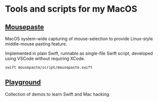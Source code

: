# Tools and scripts for my MacOS

## [Mousepaste](mousepaste)
MacOS system-wide capturing of mouse-selection
to provide Linux-style middle-mouse pasting feature.

Implemented in plain Swift, runnable as single-file Swift script, developed using VSCode without requiring XCode.

```
swift mousepaste/script/mousepaste.swift
```

## [Playground](playground)
Collection of demos to learn Swift and Mac hacking.